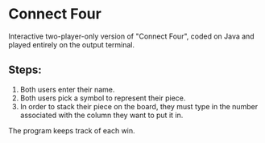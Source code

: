 # Connect Four

Interactive two-player-only version of "Connect Four", coded on Java and played entirely on the output terminal.

## Steps:

1) Both users enter their name.
2) Both users pick a symbol to represent their piece.
3) In order to stack their piece on the board, they must type in the number associated with the column they want to put it in.

The program keeps track of each win.

